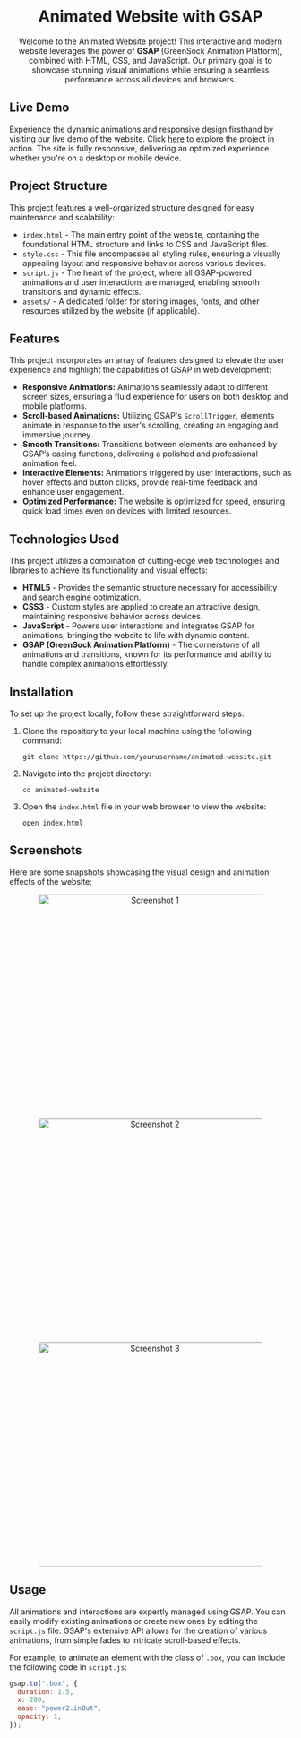 <h1 align="center">Animated Website with GSAP</h1>

<p align="center">Welcome to the Animated Website project! This interactive and modern website leverages the power of <strong>GSAP</strong> (GreenSock Animation Platform), combined with HTML, CSS, and JavaScript. Our primary goal is to showcase stunning visual animations while ensuring a seamless performance across all devices and browsers.</p>

<h2>Live Demo</h2>
<p>Experience the dynamic animations and responsive design firsthand by visiting our live demo of the website. Click <a href="https://yourwebsite.com" target="_blank">here</a> to explore the project in action. The site is fully responsive, delivering an optimized experience whether you're on a desktop or mobile device.</p>

<h2>Project Structure</h2>
<p>This project features a well-organized structure designed for easy maintenance and scalability:</p>
<ul>
  <li><code>index.html</code> - The main entry point of the website, containing the foundational HTML structure and links to CSS and JavaScript files.</li>
  <li><code>style.css</code> - This file encompasses all styling rules, ensuring a visually appealing layout and responsive behavior across various devices.</li>
  <li><code>script.js</code> - The heart of the project, where all GSAP-powered animations and user interactions are managed, enabling smooth transitions and dynamic effects.</li>
  <li><code>assets/</code> - A dedicated folder for storing images, fonts, and other resources utilized by the website (if applicable).</li>
</ul>

<h2>Features</h2>
<p>This project incorporates an array of features designed to elevate the user experience and highlight the capabilities of GSAP in web development:</p>
<ul>
  <li><strong>Responsive Animations:</strong> Animations seamlessly adapt to different screen sizes, ensuring a fluid experience for users on both desktop and mobile platforms.</li>
  <li><strong>Scroll-based Animations:</strong> Utilizing GSAP's <code>ScrollTrigger</code>, elements animate in response to the user's scrolling, creating an engaging and immersive journey.</li>
  <li><strong>Smooth Transitions:</strong> Transitions between elements are enhanced by GSAP’s easing functions, delivering a polished and professional animation feel.</li>
  <li><strong>Interactive Elements:</strong> Animations triggered by user interactions, such as hover effects and button clicks, provide real-time feedback and enhance user engagement.</li>
  <li><strong>Optimized Performance:</strong> The website is optimized for speed, ensuring quick load times even on devices with limited resources.</li>
</ul>

<h2>Technologies Used</h2>
<p>This project utilizes a combination of cutting-edge web technologies and libraries to achieve its functionality and visual effects:</p>
<ul>
  <li><strong>HTML5</strong> - Provides the semantic structure necessary for accessibility and search engine optimization.</li>
  <li><strong>CSS3</strong> - Custom styles are applied to create an attractive design, maintaining responsive behavior across devices.</li>
  <li><strong>JavaScript</strong> - Powers user interactions and integrates GSAP for animations, bringing the website to life with dynamic content.</li>
  <li><strong>GSAP (GreenSock Animation Platform)</strong> - The cornerstone of all animations and transitions, known for its performance and ability to handle complex animations effortlessly.</li>
</ul>

<h2>Installation</h2>
<p>To set up the project locally, follow these straightforward steps:</p>
<ol>
  <li>Clone the repository to your local machine using the following command:
    <pre><code>git clone https://github.com/yourusername/animated-website.git</code></pre>
  </li>
  <li>Navigate into the project directory:
    <pre><code>cd animated-website</code></pre>
  </li>
  <li>Open the <code>index.html</code> file in your web browser to view the website:
    <pre><code>open index.html</code></pre>
  </li>
</ol>

<h2>Screenshots</h2>
<p>Here are some snapshots showcasing the visual design and animation effects of the website:</p>
<p align="center">
  <img src="https://github.com/user-attachments/assets/e5d8d8f6-bf1b-444a-8a5c-b944a4489dc8" alt="Screenshot 1" width="400" />
  <img src="https://github.com/user-attachments/assets/4360a3df-5013-46a1-8d6b-5c22c505d3cb" alt="Screenshot 2" width="400" />
  <img src="https://github.com/user-attachments/assets/3f462777-76bc-4ee3-ae91-032afbb2bd7c" alt="Screenshot 3" width="400" />
</p>

<h2>Usage</h2>
<p>All animations and interactions are expertly managed using GSAP. You can easily modify existing animations or create new ones by editing the <code>script.js</code> file. GSAP's extensive API allows for the creation of various animations, from simple fades to intricate scroll-based effects.</p>

<p>For example, to animate an element with the class of <code>.box</code>, you can include the following code in <code>script.js</code>:</p>

```javascript
gsap.to(".box", {
  duration: 1.5,
  x: 200,
  ease: "power2.inOut",
  opacity: 1,
});
